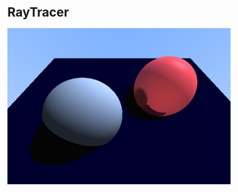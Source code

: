 # RayTracer

![First Iteration](https://github.com/dekorlp/RayTracer/blob/master/images/raytracing_demo.png)
